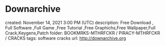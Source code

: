 # Downarchive

created: November 14, 2021 3:00 PM (UTC)
description: Free Download , Full Software ,Full Game ,Free Tutorial ,Free Graphichs,Free Wallpaper,Full Crack,Keygens,Patch
folder: BOOKMRKS-MTHRFCKR / PIRACY-MTHRFCKR / CRACKS
tags: software cracks
url: http://downarchive.org